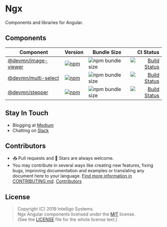 # Ngx

Components and libraries for Angular.

## Components

Component           | Version | Bundle Size | CI Status 
------------------- | ----------------------------------------------------------------------------------------------------------------- | --------- | -----:
[@devmn/image-viewer](https://github.com/intelligo-systems/ngx/tree/master/projects/image-viewer) | [![npm](https://img.shields.io/npm/v/@devmn/image-viewer)](https://www.npmjs.com/package/@devmn/image-viewer) | ![npm bundle size](https://img.shields.io/bundlephobia/minzip/@devmn/image-viewer) | [![Build Status](https://github.com/intelligo-systems/ngx/workflows/image-viewer/badge.svg)](https://github.com/intelligo-systems/ngx/actions?workflow=image-viewer)
[@devmn/multi-select](https://github.com/intelligo-systems/ngx/tree/master/projects/multi-select) | [![npm](https://img.shields.io/npm/v/@devmn/multi-select)](https://www.npmjs.com/package/@devmn/multi-select) | ![npm bundle size](https://img.shields.io/bundlephobia/minzip/@devmn/multi-select) | [![Build Status](https://github.com/intelligo-systems/ngx/workflows/multi-select/badge.svg)](https://github.com/intelligo-systems/ngx/actions?workflow=multi-select)
[@devmn/stepper](https://github.com/intelligo-systems/ngx/tree/master/projects/stepper)      | [![npm](https://img.shields.io/npm/v/@devmn/stepper)](https://www.npmjs.com/package/@devmn/stepper) | ![npm bundle size](https://img.shields.io/bundlephobia/minzip/@devmn/stepper) | [![Build Status](https://github.com/intelligo-systems/ngx/workflows/stepper/badge.svg)](https://github.com/intelligo-systems/ngx/actions?workflow=stepper)

## Stay In Touch

- Blogging at [Medium](https://medium.com/intelligo-systems)
- Chatting on [Slack](https://slack.intelligo.systems/)

## Contributors

- 📥 Pull requests and 🌟 Stars are always welcome. 
- You may contribute in several ways like creating new features, fixing bugs, improving documentation and examples
or translating any document here to your language. [Find more information in CONTRIBUTING.md](CONTRIBUTING.md).
<a href="https://github.com/intelligo-systems/ngx/graphs/contributors">Contributors</a>

## License

> Copyright (C) 2019 Intelligo Systems.<br>
> Ngx Angular components licensed under the [MIT](./LICENSE) license.<br>
> (See the [LICENSE](./LICENSE) file for the whole license text.)
